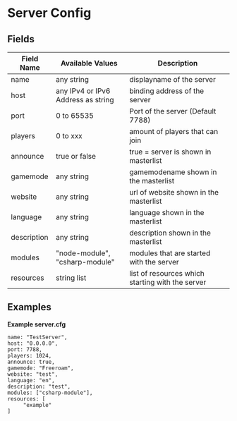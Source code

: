 # Server Config #

## Fields

| Field Name   | Available Values                    | Description                                      |
| ------------ | ----------------------------------- | ------------------------------------------------ |
| name  	   |  any string 			             | displayname of the server					    |
| host 		   |  any IPv4 or IPv6 Address as string | binding address of the server					|
| port 		   |  0 to 65535						 | Port of the server (Default 7788)                |
| players 	   |  0 to xxx							 | amount of players that can join					|
| announce 	   |  true or false						 | true = server is shown in masterlist		        |
| gamemode 	   |  any string						 | gamemodename shown in the masterlist             |
| website 	   |  any string                         | url of website shown in the masterlist           |
| language     |  any string						 | language shown in the masterlist	     	        |
| description  |  any string						 | description shown in the masterlist              |
| modules      |  "node-module", "csharp-module"     | modules that are started with the server         |
| resources    |  string list						 | list of resources which starting with the server   |



## Examples

**Example server.cfg**

```
name: "TestServer",
host: "0.0.0.0",
port: 7788,
players: 1024,
announce: true,
gamemode: "Freeroam",
website: "test",
language: "en",
description: "test",
modules: ["csharp-module"],
resources: [
     "example"
]
```
